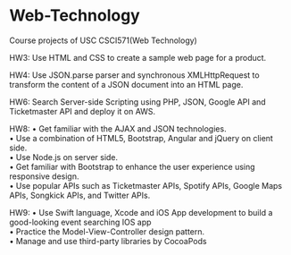 # Web-Technology
Course projects of USC CSCI571(Web Technology)

HW3: Use HTML and CSS to create a sample web page for a product.

HW4: Use JSON.parse parser and synchronous XMLHttpRequest to transform the content of a JSON document into an HTML page.

HW6: Search Server-side Scripting using PHP, JSON, Google API and Ticketmaster API and deploy it on AWS.

HW8: • Get familiar with the AJAX and JSON technologies.       
     • Use a combination of HTML5, Bootstrap, Angular and jQuery on client side.  
     • Use Node.js on server side.  
     • Get familiar with Bootstrap to enhance the user experience using responsive design.  
     • Use popular APIs such as Ticketmaster APIs, Spotify APIs, Google Maps APIs, Songkick APIs, and Twitter APIs.

HW9: • Use Swift language, Xcode and iOS App development to build a good-looking event searching IOS app  
     • Practice the Model-View-Controller design pattern.  
     • Manage and use third-party libraries by CocoaPods  
